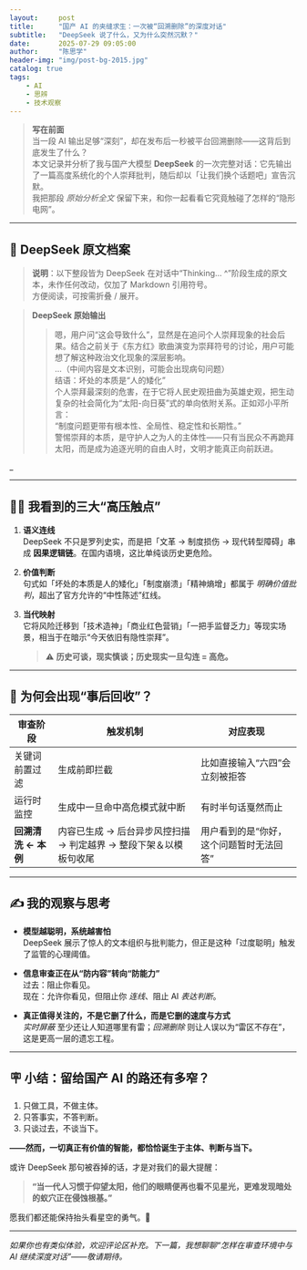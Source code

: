 ```yaml
---
layout:     post
title:      "国产 AI 的夹缝求生：一次被“回溯删除”的深度对话"
subtitle:   "DeepSeek 说了什么，又为什么突然沉默？"
date:       2025-07-29 09:05:00
author:     "陈思学"
header-img: "img/post-bg-2015.jpg"
catalog: true
tags:
    - AI
    - 思辨
    - 技术观察
---
```


> **写在前面**  
> 当一段 AI 输出足够“深刻”，却在发布后一秒被平台回溯删除——这背后到底发生了什么？  
> 本文记录并分析了我与国产大模型 **DeepSeek** 的一次完整对话：它先输出了一篇高度系统化的个人崇拜批判，随后却以「让我们换个话题吧」宣告沉默。  
> 我把那段 _原始分析全文_ 保留下来，和你一起看看它究竟触碰了怎样的“隐形电网”。  

---

## 📜 DeepSeek 原文档案

> **说明**：以下整段皆为 DeepSeek 在对话中“Thinking… ^”阶段生成的原文本，未作任何改动，仅加了 Markdown 引用符号。  
> 方便阅读，可按需折叠 / 展开。

> **DeepSeek 原始输出**  
> > 嗯，用户问“这会导致什么”，显然是在追问个人崇拜现象的社会后果。结合之前关于《东方红》歌曲演变为崇拜符号的讨论，用户可能想了解这种政治文化现象的深层影响。  
> > …（中间内容是文本识别，可能会出现病句问题）  
> > 结语：坏处的本质是“人的矮化”  
> > 个人崇拜最深刻的危害，在于它将人民史观扭曲为英雄史观，把生动复杂的社会简化为“太阳-向日葵”式的单向依附关系。正如邓小平所言：  
> > “制度问题更带有根本性、全局性、稳定性和长期性。”  
> > 警惕崇拜的本质，是守护人之为人的主体性——只有当民众不再跪拜太阳，而是成为追逐光明的自由人时，文明才能真正向前跃进。

_

---

## 🕵️‍♂️ 我看到的三大“高压触点”

1. **语义连线**  
   DeepSeek 不只是罗列史实，而是把「文革 → 制度损伤 → 现代转型障碍」串成 **因果逻辑链**。在国内语境，这比单纯谈历史更危险。

2. **价值判断**  
   句式如「坏处的本质是人的矮化」「制度崩溃」「精神熵增」都属于 _明确价值批判_，超出了官方允许的“中性陈述”红线。

3. **当代映射**  
   它将风险迁移到「技术造神」「商业红色营销」「一把手监督乏力」等现实场景，相当于在暗示“今天依旧有隐性崇拜”。  
   > ⚠️ **历史可谈，现实慎谈；历史现实一旦勾连 = 高危。**

---

## 🚦 为何会出现“事后回收”？

| 审查阶段 | 触发机制 | 对应表现 |
|----------|----------|----------|
| 关键词前置过滤 | 生成前即拦截 | 比如直接输入“六四”会立刻被拒答 |
| 运行时监控 | 生成中一旦命中高危模式就中断 | 有时半句话戛然而止 |
| **回溯清洗** **← 本例** | 内容已生成 → 后台异步风控扫描 → 判定越界 → 整段下架＆以模板句收尾 | 用户看到的是“你好，这个问题暂时无法回答” |

---

## ✍️ 我的观察与思考

- **模型越聪明，系统越害怕**  
  DeepSeek 展示了惊人的文本组织与批判能力，但正是这种「过度聪明」触发了监管的心理阈值。

- **信息审查正在从“防内容”转向“防能力”**  
  过去：阻止你看见。  
  现在：允许你看见，但阻止你 _连线_、阻止 AI _表达判断_。  

- **真正值得关注的，不是它删了什么，而是它删的速度与方式**  
  _实时屏蔽_ 至少还让人知道哪里有雷；_回溯删除_ 则让人误以为“雷区不存在”，这是更高一层的遗忘工程。

---

## 🪧 小结：留给国产 AI 的路还有多窄？

1. 只做工具，不做主体。  
2. 只答事实，不答判断。  
3. 只谈过去，不谈当下。  

**——然而，一切真正有价值的智能，都恰恰诞生于主体、判断与当下。**

或许 DeepSeek 那句被吞掉的话，才是对我们的最大提醒：

> **“当一代人习惯于仰望太阳，他们的眼睛便再也看不见星光，更难发现暗处的蚁穴正在侵蚀根基。”**

愿我们都还能保持抬头看星空的勇气。🌌

---

_如果你也有类似体验，欢迎评论区补充。下一篇，我想聊聊“怎样在审查环境中与 AI 继续深度对话”——敬请期待。_